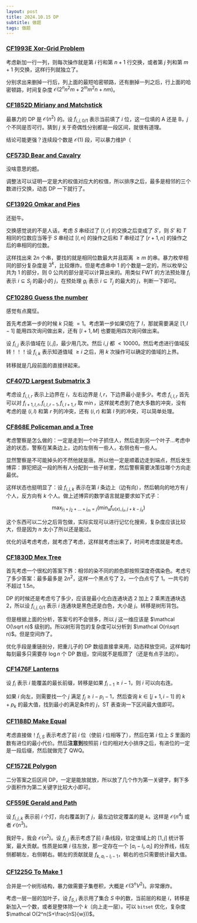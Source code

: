 ```yaml
---
layout: post
title: 2024.10.15 DP
subtitle: 做题
tags: 做题
---
```


### [CF1993E Xor-Grid Problem](https://www.luogu.com.cn/problem/CF1993E)

考虑新加一行一列，则每次操作就是第 $i$ 行和第 $n+1$ 行交换，或者第 $j$ 列和第 $m+1$ 列交换，这样行列就独立了。

分别求出来删掉一行后，列上面的最短哈密顿路，还有删掉一列之后，行上面的哈密顿路，时间复杂度 $\mathcal O(2^nn^2m+2^mm^2n+nm)$。

### [CF1852D Miriany and Matchstick](https://www.luogu.com.cn/problem/CF1852D)

最暴力的 DP 是 $\mathcal O(n^2)$ 的。设 $f_{i,j,0/1}$ 表示当前填了 $i$ 位，这一位填的 A 还是 B，$j$ 个不同是否可行。猜到 $j$ 关于奇偶性分别都是一段区间，就很有道理。

结论可能更强？连续段个数是 $\mathcal O(1)$ 段，可以暴力维护（

### [CF573D Bear and Cavalry](https://codeforces.com/contest/573/problem/D)

没啥意思的题。

调整法可以证明一定是大的权值对应大的权值，所以排序之后，最多是相邻的三个数进行交换，动态 DP 一下就行了。

### [CF1392G Omkar and Pies](https://codeforces.com/contest/1392/problem/G)

还挺牛。

交换感觉说的不是人话，考虑 $S$ 串经过了 $[l,r]$ 的交换之后变成了 $S'$，则 $S'$ 和 $T$ 相同的位数应当等于 $S$ 串经过 $[l,n]$ 的操作之后和 $T$ 串经过了 $[r+1,n]$ 的操作之后的串相同的位数。

这样找出来 $2n$ 个串，要找的就是相同位数最大并且距离 $\geq m$ 的串。暴力枚举相同的部分复杂度是 $3^k$，比较爆炸。但是考虑串中 $1$ 的个数是一定的，所以枚举公共为 $1$ 的部分，则 $0$ 公共的部分是可以计算出来的。用类似 FWT 的方法预处理 $f_i$ 表示 $i\subseteq S_j$ 的最小的 $j$，在预处理 $g_i$ 表示 $i\subseteq T_j$ 的最大的 $j$，判断一下即可。

### [CF1028G Guess the number](https://www.luogu.com.cn/problem/CF1028G)

感觉有点魔怔。

首先考虑第一步的时候 $k$ 只能 $=1$。考虑第一步如果切在了 $l$，那就需要满足 $[1,l-1]$ 能用四次询问做出来，还有 $[l+1,M]$ 也要能用四次询问做出来。

设 $f_{i,j}$ 表示值域在 $[i,j]$，最少用几次。然后 $i,j$ 都 $<10000$。然后考虑进行值域反转！！！设 $f_{i,k}$ 表示知道值域 $\geq i$ 之后，用 $k$ 次操作可以确定的值域的上界。

转移就是几段前面的直接拼起来。

### [CF407D Largest Submatrix 3](https://www.luogu.com.cn/problem/CF407D)

考虑设 $f_{i,l,r}$ 表示上边界在 $i$，左右边界是 $l,r$，下边界最小是多少。考虑 $f_{i,l,r}$ 首先可以对 $f_{i+1,l,r},f_{i,l,r-1},f_{i,l+1,r}$ 取 $\min$，这样就考虑到了绝大多数的冲突，没有考虑的是 $(i,l)$ 和第 $r$ 列的冲突，还有 $(i,r)$ 和第 $l$ 列的冲突，可以简单处理。

### [CF868E Policeman and a Tree](https://www.luogu.com.cn/problem/CF868E)

考虑警察是怎么做的：一定是走到一个叶子抓住人，然后走到另一个叶子...考虑中途的状态，警察在某条边上，边的左侧有一些人，右侧也有一些人。

显然警察是不可能掉头的不然他就是唐。所以他一定是顺着边走到端点，然后发生博弈：罪犯把这一段的所有人分配到一些子树里，然后警察需要决策往哪个方向走最优。

这样状态也挺明显了：设 $f_{i,j,k}$ 表示在第 $i$ 条边上（边有向），然后朝向的地方有 $j$ 个人，反方向有 $k$ 个人。做上述博弈的数学语言就是要求如下式子：

$$\max_{j_1+j_2+\dots+j_m=j}(\min_{x}f_{u(x),j_x,j+k-j_x})$$

这个东西可以二分之后背包做，实际实现可以进行记忆化搜索，复杂度应该比较大，但是因为 $n$ 太小了所以还是能过。

优化的话考虑考虑，就考虑了考虑，这样就考虑出来了，时间考虑度就是考虑。

### [CF1830D Mex Tree](https://www.luogu.com.cn/problem/CF1830D)

首先考虑一个很松的答案下界：相邻的染不同的颜色即按照深度奇偶染色。考虑亏了多少答案：最多最多是 $2n^2$，这样一个黑点亏了 $2$，一个白点亏了 $1$。一共亏的不超过 $1.5n$。

DP 的时候还是考虑亏了多少，应该是最小化白连通块选 $2$ 加上 $2$ 乘黑连通块选 $2$，所以设 $f_{i,j,0/1}$ 表示 $i$ 连通块是黑色还是白色，大小是 $j$。转移是树形背包。

但是根据上面的分析，答案亏的不会很多，所以 $j$ 这一维应该是 $\mathcal O(\sqrt n)$ 级别的。所以树形背包的复杂度可以分析到 $\mathcal O(n\sqrt n)$。但是空间炸了。

优化手段是重链剖分，把重儿子的 DP 数组直接拿来用，动态释放空间，这样每时每刻最多只需要存 $\log n$ 个 DP 数组，空间就不是瓶颈了（还是有点手法的）。

### [CF1476F Lanterns](https://www.luogu.com.cn/problem/CF1476F)

设 $f_i$ 表示 $i$ 能覆盖的最长前缀，转移是如果 $f_{i-1}\geq i-1$，则 $i$ 可以向右连。

如果 $i$ 向左，则需要找一个 $j$ 满足 $f_j\geq i-p_i-1$，然后查询 $k\in [j+1,i-1]$ 的 $k+p_k$ 的最大值，找到最小的满足条件的 $j$，ST 表查询一下区间最大值即可。

### [CF1188D Make Equal](https://www.luogu.com.cn/problem/CF1188D)

考虑直接做！$f_{i,S}$ 表示考虑了前 $i$ 位（使前 $i$ 位相等了），然后在第 $i$ 位上 $S$ 里面的数有进位的最小代价。然后**注意到**按照前 $i$ 位的相对大小排序之后，有进位的一定是一段后缀，然后就做完了 QWQ。

### [CF1572E Polygon](https://www.luogu.com.cn/problem/CF1572E)

二分答案之后区间 DP，一定是能放就放，所以放了几个作为第一关键字，剩下多少面积作为第二关键字比较大小即可。

### [CF559E Gerald and Path](https://www.luogu.com.cn/problem/CF559E)

设 $f_{i,j,k}$ 表示前 $i$ 个灯，向右覆盖到了 $j$，最左边钦定覆盖的是 $k$。这样是 $\mathcal O(n^4)$ 或者 $\mathcal O(n^3)$。

我好牛，我会 $\mathcal O(n^2)$。设 $f_{i,j}$ 表示考虑了前 $i$ 条线段，钦定值域上的 $[1,j]$ 统计答案，最大贡献。性质是如果 $i$ 往左放，那一定存在一个 $[a_i-l_i,a_i]$ 的分界线，线左侧都朝左，右侧朝右。朝左的贡献就是 $f_{k,a_i-l_i-1}$，朝右的也只需要统计最大值。

### [CF1225G To Make 1](https://www.luogu.com.cn/problem/CF1225G)

合并是一个树形结构，暴力做需要子集卷积，大概是 $\mathcal O(3^nV^2)$。非常爆炸。

考虑一层一层的加叶子，设 $f_{S,i}$ 表示用了集合 $S$ 中的数，当前层的和是 $i$，转移是新加入一个数，或者是整体除一个 $k$（向上走一层）。可以 `bitset` 优化，复杂度 $\mathcal O(2^n(S+\frac{nS}{w}))$。